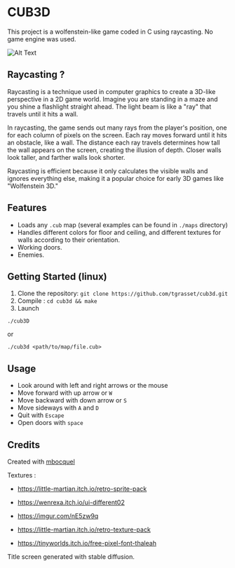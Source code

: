 # CUB3D

This project is a wolfenstein-like game coded in C using raycasting. No game engine was used.

![Alt Text](./readme/game.gif)

## Raycasting ?
Raycasting is a technique used in computer graphics to create a 3D-like perspective in a 2D game world. Imagine you are standing in a maze and you shine a flashlight straight ahead. The light beam is like a "ray" that travels until it hits a wall.

In raycasting, the game sends out many rays from the player's position, one for each column of pixels on the screen. Each ray moves forward until it hits an obstacle, like a wall. The distance each ray travels determines how tall the wall appears on the screen, creating the illusion of depth. Closer walls look taller, and farther walls look shorter.

Raycasting is efficient because it only calculates the visible walls and ignores everything else, making it a popular choice for early 3D games like "Wolfenstein 3D."

## Features

- Loads any `.cub` map (several examples can be found in `./maps` directory)
- Handles different colors for floor and ceiling, and different textures for walls according to their orientation.
- Working doors.
- Enemies.

## Getting Started (linux)

1. Clone the repository: `git clone https://github.com/tgrasset/cub3d.git`
2. Compile : `cd cub3d && make`
4. Launch
```console
./cub3D
```
or
```console
./cub3d <path/to/map/file.cub>
```

## Usage

- Look around with left and right arrows or the mouse
- Move forward with up arrow or `W`
- Move backward with down arrow or `S`
- Move sideways with `A` and `D`
- Quit with `Escape`
- Open doors with `space`


## Credits

Created with [mbocquel](https://github.com/mbocquel)

Textures :
- https://little-martian.itch.io/retro-sprite-pack

- https://wenrexa.itch.io/ui-different02

- https://imgur.com/nE5zw9q

- https://little-martian.itch.io/retro-texture-pack

- https://tinyworlds.itch.io/free-pixel-font-thaleah

Title screen generated with stable diffusion.
